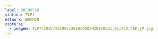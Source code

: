 ```yaml
---
label: 20190620
station: TLP7
network: BRAMON
capturas:
  - imagem: TLP7/2019/201906/20190620/M20190621_011730_TLP_7P.jpg
---
```

